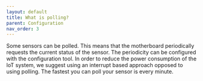 ```yaml
---
layout: default
title: What is polling?
parent: Configuration
nav_order: 3
---
```


Some sensors can be polled.
This means that the motherboard periodically requests the current status of the sensor.
The periodicity can be configured with the configuration tool.
In order to reduce the power consumption of the IoT system, we suggest using an interrupt based approach opposed to using polling.
The fastest you can poll your sensor is every minute.
